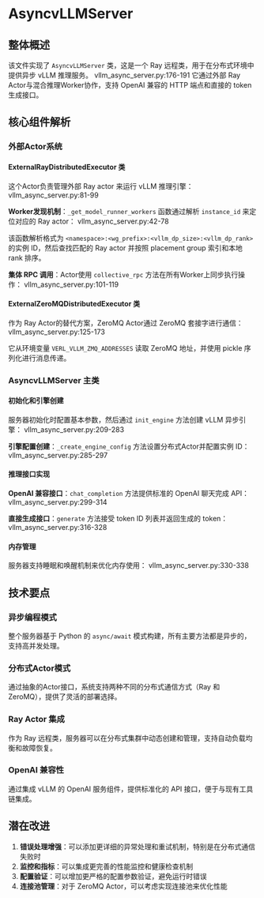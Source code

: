 # AsyncvLLMServer

## 整体概述

该文件实现了 `AsyncvLLMServer` 类，这是一个 Ray 远程类，用于在分布式环境中提供异步 vLLM 推理服务。 vllm_async_server.py:176-191 它通过外部 Ray Actor与混合推理Worker协作，支持 OpenAI 兼容的 HTTP 端点和直接的 token 生成接口。

## 核心组件解析

### 外部Actor系统

#### ExternalRayDistributedExecutor 类

这个Actor负责管理外部 Ray actor 来运行 vLLM 推理引擎： vllm_async_server.py:81-99

**Worker发现机制**：`_get_model_runner_workers` 函数通过解析 `instance_id` 来定位对应的 Ray actor： vllm_async_server.py:42-78

该函数解析格式为 `<namespace>:<wg_prefix>:<vllm_dp_size>:<vllm_dp_rank>` 的实例 ID，然后查找匹配的 Ray actor 并按照 placement group 索引和本地 rank 排序。

**集体 RPC 调用**：Actor使用 `collective_rpc` 方法在所有Worker上同步执行操作： vllm_async_server.py:101-119

#### ExternalZeroMQDistributedExecutor 类

作为 Ray Actor的替代方案，ZeroMQ Actor通过 ZeroMQ 套接字进行通信： vllm_async_server.py:125-173

它从环境变量 `VERL_VLLM_ZMQ_ADDRESSES` 读取 ZeroMQ 地址，并使用 pickle 序列化进行消息传递。

### AsyncvLLMServer 主类

#### 初始化和引擎创建

服务器初始化时配置基本参数，然后通过 `init_engine` 方法创建 vLLM 异步引擎： vllm_async_server.py:209-283

**引擎配置创建**：`_create_engine_config` 方法设置分布式Actor并配置实例 ID： vllm_async_server.py:285-297

#### 推理接口实现

**OpenAI 兼容接口**：`chat_completion` 方法提供标准的 OpenAI 聊天完成 API： vllm_async_server.py:299-314

**直接生成接口**：`generate` 方法接受 token ID 列表并返回生成的 token： vllm_async_server.py:316-328

#### 内存管理

服务器支持睡眠和唤醒机制来优化内存使用： vllm_async_server.py:330-338

## 技术要点

### 异步编程模式

整个服务器基于 Python 的 `async/await` 模式构建，所有主要方法都是异步的，支持高并发处理。

### 分布式Actor模式

通过抽象的Actor接口，系统支持两种不同的分布式通信方式（Ray 和 ZeroMQ），提供了灵活的部署选择。

### Ray Actor 集成

作为 Ray 远程类，服务器可以在分布式集群中动态创建和管理，支持自动负载均衡和故障恢复。

### OpenAI 兼容性

通过集成 vLLM 的 OpenAI 服务组件，提供标准化的 API 接口，便于与现有工具链集成。

## 潜在改进

1. **错误处理增强**：可以添加更详细的异常处理和重试机制，特别是在分布式通信失败时
2. **监控和指标**：可以集成更完善的性能监控和健康检查机制
3. **配置验证**：可以增加更严格的配置参数验证，避免运行时错误
4. **连接池管理**：对于 ZeroMQ Actor，可以考虑实现连接池来优化性能
